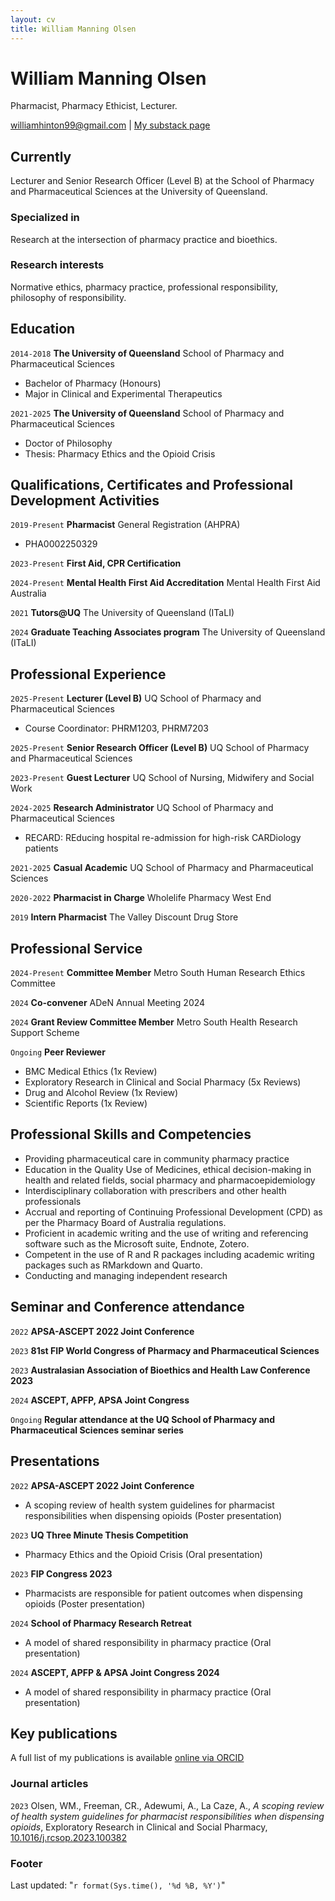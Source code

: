```yaml
---
layout: cv
title: William Manning Olsen
---
```

# William Manning Olsen
Pharmacist, Pharmacy Ethicist, Lecturer.

<div id="webaddress">
<a href="williamhinton99@gmail.com">williamhinton99@gmail.com</a>
| <a href="https://williamolsen.substack.com/">My substack page</a>
</div>


## Currently

Lecturer and Senior Research Officer (Level B) at the School of Pharmacy and Pharmaceutical Sciences at the University of Queensland.

### Specialized in

Research at the intersection of pharmacy practice and bioethics.


### Research interests

Normative ethics, pharmacy practice, professional responsibility, philosophy of responsibility.


## Education

`2014-2018`
__The University of Queensland__ School of Pharmacy and Pharmaceutical Sciences

- Bachelor of Pharmacy (Honours)
- Major in Clinical and Experimental Therapeutics


`2021-2025`
__The University of Queensland__ School of Pharmacy and Pharmaceutical Sciences

- Doctor of Philosophy
- Thesis: Pharmacy Ethics and the Opioid Crisis

## Qualifications, Certificates and Professional Development Activities

`2019-Present`
__Pharmacist__ General Registration (AHPRA)

- PHA0002250329

`2023-Present`
__First Aid, CPR Certification__

`2024-Present`
__Mental Health First Aid Accreditation__ Mental Health First Aid Australia

`2021`
__Tutors@UQ__ The University of Queensland (ITaLI)

`2024`
__Graduate Teaching Associates program__ The University of Queensland (ITaLI)

## Professional Experience

`2025-Present`
__Lecturer (Level B)__ UQ School of Pharmacy and Pharmaceutical Sciences

- Course Coordinator: PHRM1203, PHRM7203

`2025-Present`
__Senior Research Officer (Level B)__ UQ School of Pharmacy and Pharmaceutical Sciences

`2023-Present`
__Guest Lecturer__ UQ School of Nursing, Midwifery and Social Work

`2024-2025`
__Research Administrator__ UQ School of Pharmacy and Pharmaceutical Sciences

- RECARD: REducing hospital re-admission for high-risk CARDiology patients 


`2021-2025`
__Casual Academic__ UQ School of Pharmacy and Pharmaceutical Sciences

`2020-2022`
__Pharmacist in Charge__ Wholelife Pharmacy West End

`2019`
__Intern Pharmacist__ The Valley Discount Drug Store


## Professional Service

`2024-Present`
__Committee Member__ Metro South Human Research Ethics Committee

`2024`
__Co-convener__ ADeN Annual Meeting 2024

`2024`
__Grant Review Committee Member__ Metro South Health Research Support Scheme

`Ongoing`
__Peer Reviewer__

- BMC Medical Ethics (1x Review)
- Exploratory Research in Clinical and Social Pharmacy (5x Reviews)
- Drug and Alcohol Review (1x Review)
- Scientific Reports (1x Review)

## Professional Skills and Competencies

- Providing pharmaceutical care in community pharmacy practice
- Education in the Quality Use of Medicines, ethical decision-making in health and related fields, social pharmacy and pharmacoepidemiology
- Interdisciplinary collaboration with prescribers and other health professionals
- Accrual and reporting of Continuing Professional Development (CPD) as per the Pharmacy Board of Australia regulations.
- Proficient in academic writing and the use of writing and referencing software such as the Microsoft suite, Endnote, Zotero.
- Competent in the use of R and R packages including academic writing packages such as RMarkdown and Quarto.
- Conducting and managing independent research

## Seminar and Conference attendance

`2022`
__APSA-ASCEPT 2022 Joint Conference__

`2023`
__81st FIP World Congress of Pharmacy and Pharmaceutical Sciences__

`2023`
__Australasian Association of Bioethics and Health Law Conference 2023__

`2024`
__ASCEPT, APFP, APSA Joint Congress__

`Ongoing`
__Regular attendance at the UQ School of Pharmacy and Pharmaceutical Sciences seminar series__

## Presentations

`2022`
__APSA-ASCEPT 2022 Joint Conference__

- A scoping review of health system guidelines for pharmacist responsibilities when dispensing opioids (Poster presentation)

`2023`
__UQ Three Minute Thesis Competition__

- Pharmacy Ethics and the Opioid Crisis (Oral presentation)

`2023`
__FIP Congress 2023__

- Pharmacists are responsible for patient outcomes when dispensing opioids (Poster presentation)

`2024`
__School of Pharmacy Research Retreat__

- A model of shared responsibility in pharmacy practice (Oral presentation)

`2024`
__ASCEPT, APFP & APSA Joint Congress 2024__

- A model of shared responsibility in pharmacy practice (Oral presentation)


## Key publications

A full list of my publications is available [online via ORCID](https://orcid.org/my-orcid?orcid=0000-0001-7719-3275)

### Journal articles

`2023`
Olsen, WM., Freeman, CR., Adewumi, A., La Caze, A., *A scoping review of health system guidelines for pharmacist responsibilities when dispensing opioids*, Exploratory Research in Clinical and Social Pharmacy, [10.1016/j.rcsop.2023.100382](https://www.sciencedirect.com/science/article/pii/S2667276623001634?via%3Dihub)


### Footer

Last updated: "`r format(Sys.time(), '%d %B, %Y')`"


